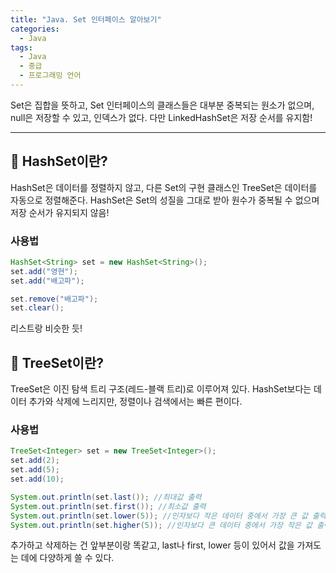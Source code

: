 ```yaml
---
title: "Java. Set 인터페이스 알아보기"
categories:
  - Java
tags:
  - Java
  - 중급
  - 프로그래밍 언어
---
```




Set은 집합을 뜻하고, Set 인터페이스의 클래스들은 대부분 중복되는 원소가 없으며, null은 저장할 수 있고, 인덱스가 없다. 다만 LinkedHashSet은 저장 순서를 유지함!



_______



## 🌟 HashSet이란?

HashSet은 데이터를 정렬하지 않고, 다른 Set의 구현 클래스인 TreeSet은 데이터를 자동으로 정렬해준다. HashSet은 Set의 성질을 그대로 받아 원수가 중복될 수 없으며 저장 순서가 유지되지 않음!



### 사용법

```java
HashSet<String> set = new HashSet<String>();
set.add("영현");
set.add("배고파");

set.remove("배고파");
set.clear();
```

리스트랑 비슷한 듯!



## 🌟 TreeSet이란?

TreeSet은 이진 탐색 트리 구조(레드-블랙 트리)로 이루어져 있다. HashSet보다는 데이터 추가와 삭제에 느리지만, 정렬이나 검색에서는 빠른 편이다.



### 사용법

```java
TreeSet<Integer> set = new TreeSet<Integer>();
set.add(2);
set.add(5);
set.add(10);

System.out.println(set.last()); //최대값 출력
System.out.println(set.first()); //최소값 출력
System.out.println(set.lower(5)); //인자보다 작은 데이터 중에서 가장 큰 값 출력, 없으면  null 반환
System.out.println(set.higher(5)); //인자보다 큰 데이터 중에서 가장 작은 값 출력, 없으면 null 반환
```

추가하고 삭제하는 건 앞부분이랑 똑같고, last나 first, lower 등이 있어서 값을 가져도는 데에 다양하게 쓸 수 있다.
